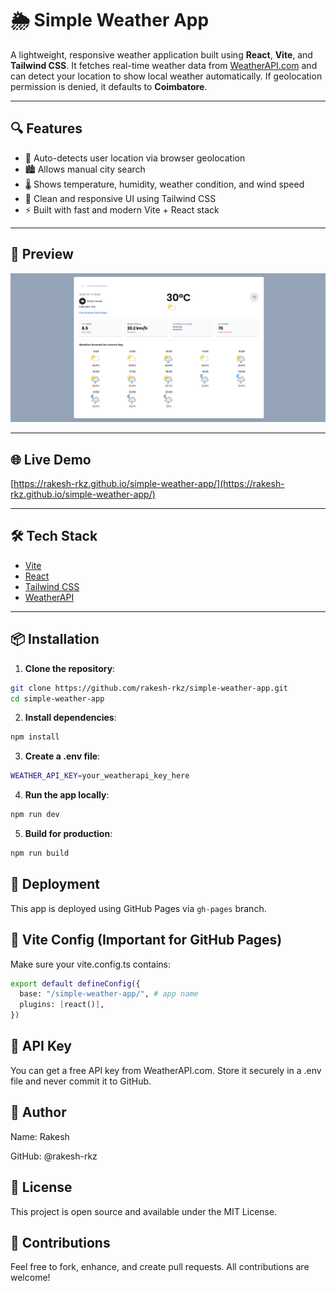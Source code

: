 # 🌦️ Simple Weather App

A lightweight, responsive weather application built using **React**, **Vite**, and **Tailwind CSS**. It fetches real-time weather data from [WeatherAPI.com](https://www.weatherapi.com/) and can detect your location to show local weather automatically. If geolocation permission is denied, it defaults to **Coimbatore**.

---

## 🔍 Features

- 📍 Auto-detects user location via browser geolocation
- 🏙️ Allows manual city search
- 🌡️ Shows temperature, humidity, weather condition, and wind speed
- 🎨 Clean and responsive UI using Tailwind CSS
- ⚡ Built with fast and modern Vite + React stack

---

## 📸 Preview

![App Screenshot](./output.png) <!-- Add a screenshot of the app if available -->

---

## 🌐 Live Demo

[https://rakesh-rkz.github.io/simple-weather-app/](https://rakesh-rkz.github.io/simple-weather-app/)

---

## 🛠️ Tech Stack

- [Vite](https://vitejs.dev/)
- [React](https://react.dev/)
- [Tailwind CSS](https://tailwindcss.com/)
- [WeatherAPI](https://www.weatherapi.com/)

---

## 📦 Installation

1. **Clone the repository**:
```bash
git clone https://github.com/rakesh-rkz/simple-weather-app.git
cd simple-weather-app
```
2. **Install dependencies**:
```bash
npm install
```

3. **Create a .env file**:
```bash
WEATHER_API_KEY=your_weatherapi_key_here
```

4. **Run the app locally**:
```bash
npm run dev
```

5. **Build for production**:
```bash
npm run build
```

## 🚀 Deployment

This app is deployed using GitHub Pages via `gh-pages` branch.



## 📄 Vite Config (Important for GitHub Pages)
Make sure your vite.config.ts contains:
```bash
export default defineConfig({
  base: "/simple-weather-app/", # app name
  plugins: [react()],
})
```

## 🔐 API Key
You can get a free API key from WeatherAPI.com. Store it securely in a .env file and never commit it to GitHub.


## 👤 Author
Name: Rakesh

GitHub: @rakesh-rkz

## 📃 License
This project is open source and available under the MIT License.

## 🙌 Contributions
Feel free to fork, enhance, and create pull requests. All contributions are welcome!